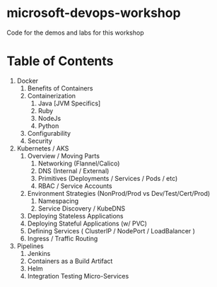 # microsoft-devops-workshop
Code for the demos and labs for this workshop

# Table of Contents

1. Docker
   1. Benefits of Containers
   2. Containerization
      1. Java [JVM Specifics]
      2. Ruby
      3. NodeJs
      4. Python
   3. Configurability
   4. Security
2. Kubernetes / AKS
   1. Overview / Moving Parts
      1. Networking (Flannel/Calico)
      2. DNS (Internal / External)
      3. Primitives (Deployments / Services / Pods / etc)
      4. RBAC / Service Accounts
   2. Environment Strategies (NonProd/Prod vs Dev/Test/Cert/Prod)
      1. Namespacing
      2. Service Discovery / KubeDNS
   3. Deploying Stateless Applications
   4. Deploying Stateful Applications (w/ PVC)
   5. Defining Services ( ClusterIP / NodePort / LoadBalancer )
   6. Ingress / Traffic Routing
3. Pipelines
   1. Jenkins
   2. Containers as a Build Artifact
   3. Helm
   4. Integration Testing Micro-Services
